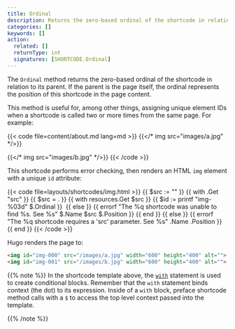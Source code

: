```yaml
---
title: Ordinal
description: Returns the zero-based ordinal of the shortcode in relation to its parent.
categories: []
keywords: []
action:
  related: []
  returnType: int
  signatures: [SHORTCODE.Ordinal]
---
```


The `Ordinal` method returns the zero-based ordinal of the shortcode in relation to its parent. If the parent is the page itself, the ordinal represents the position of this shortcode in the page content.

This method is useful for, among other things, assigning unique element IDs when a shortcode is called two or more times from the same page. For example:

{{< code file=content/about.md lang=md >}}
{{</* img src="images/a.jpg" */>}}

{{</* img src="images/b.jpg" */>}}
{{< /code >}}

This shortcode performs error checking, then renders an HTML `img` element with a unique `id` attribute:

{{< code file=layouts/shortcodes/img.html  >}}
{{ $src := "" }}
{{ with .Get "src" }}
  {{ $src = . }}
  {{ with resources.Get $src }}
    {{ $id := printf "img-%03d" $.Ordinal }}
    <img id="{{ $id }}" src="{{ .RelPermalink }}" width="{{ .Width }}" height="{{ .Height }}" alt="">
  {{ else }}
    {{ errorf "The %q shortcode was unable to find %s. See %s" $.Name $src $.Position }}
  {{ end }}
{{ else }}
  {{ errorf "The %q shortcode requires a 'src' parameter. See %s" .Name .Position }}
{{ end }}
{{< /code >}}

Hugo renders the page to:

```html
<img id="img-000" src="/images/a.jpg" width="600" height="400" alt="">
<img id="img-001" src="/images/b.jpg" width="600" height="400" alt="">
```

{{% note %}}
In the shortcode template above, the [`with`] statement is used to create conditional blocks. Remember that the `with` statement binds context (the dot) to its expression. Inside of a `with` block, preface shortcode method calls with a `$` to access the top level context passed into the template.

[`with`]: /functions/go-template/with
{{% /note %}}
